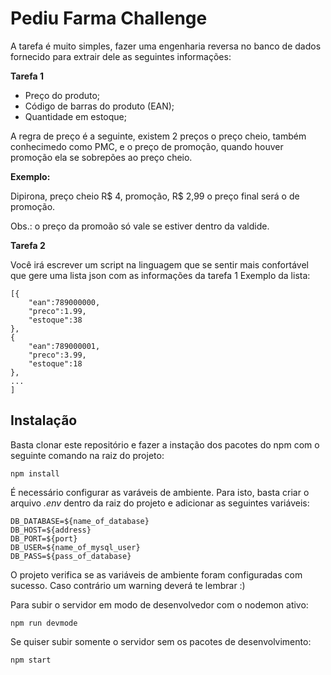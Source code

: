 # Pediu Farma Challenge

A tarefa é muito simples, fazer uma engenharia reversa no banco de dados fornecido para extrair dele as seguintes informações:

**Tarefa 1**
- Preço do produto;
- Código de barras do produto (EAN);
- Quantidade em estoque;

A regra de preço é a seguinte, existem 2 preços o preço cheio, também conhecimedo como PMC, e o preço de promoção, quando houver promoção ela se sobrepões ao preço cheio.

**Exemplo:**

Dipirona, preço cheio R$ 4, promoção, R$ 2,99 o preço final será o de promoção.

Obs.: o preço da promoão só vale se estiver dentro da valdide.

**Tarefa 2**

Você irá escrever um script na linguagem que se sentir mais confortável que gere uma lista json com as informações da tarefa 1 
Exemplo da lista:

```
[{ 
    "ean":789000000, 
    "preco":1.99,
    "estoque":38
},
{ 
    "ean":789000001, 
    "preco":3.99,
    "estoque":18
},
...
]
```

## Instalação

Basta clonar este repositório e fazer a instação dos pacotes do npm com o seguinte comando na raiz do projeto:

```
npm install
```

É necessário configurar as varáveis de ambiente. Para isto, basta criar o arquivo _*.env*_ dentro da raiz do projeto e adicionar as seguintes variáveis:

```
DB_DATABASE=${name_of_database}
DB_HOST=${address}
DB_PORT=${port}
DB_USER=${name_of_mysql_user}
DB_PASS=${pass_of_database}
```
O projeto verifica se as variáveis de ambiente foram configuradas com sucesso. Caso contrário um warning deverá te lembrar :)

Para subir o servidor em modo de desenvolvedor com o nodemon ativo:

```
npm run devmode
```

Se quiser subir somente o servidor sem os pacotes de desenvolvimento:

```
npm start
```
